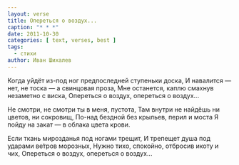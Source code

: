 ```yaml
---
layout: verse
title: Опереться о воздух...
caption: "* * *"
date: 2011-10-30
categories: [ text, verses, best ]
tags:
  - стихи
author: Иван Шихалев
---
```

Когда уйдёт из-под ног предпоследней ступеньки доска,
И навалится — нет, не тоска — а свинцовая проза,
Мне останется, каплю смахнув незаметно с виска,
Опереться о воздух,
                опереться о воздух...

Не смотри, не смотри ты в меня, пустота,
Там внутри не найдёшь ни цветов, ни сокровищ,
По-над бездной без крыльев, перил и моста
Я пойду на закат — в облака цвета крови.

Если ткань мирозданья под ногами трещит,
И трепещет душа под ударами ве́тров морозных,
Нужно тихо, спокойно, отбросив икоту и чих,
Опереться о воздух,
                опереться о воздух...

